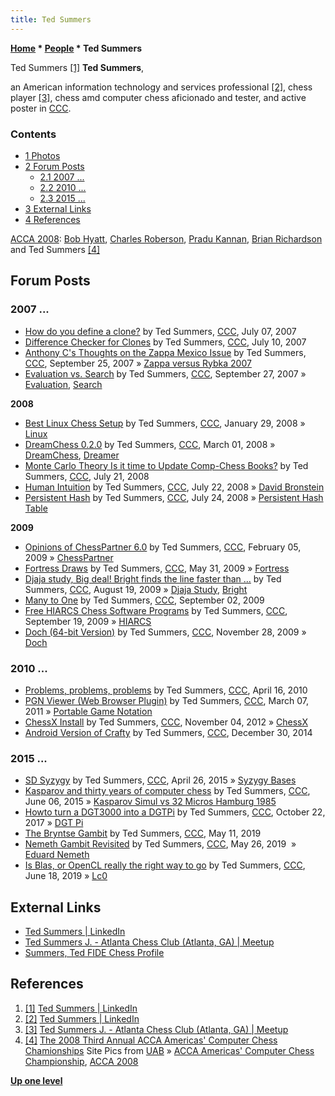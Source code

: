 ```yaml
---
title: Ted Summers
---
```

**[Home](Home "Home") \* [People](People "People") \* Ted Summers**


  




 [](https://www.linkedin.com/in/ted-summers-2739a710/) Ted Summers <a id="cite-note-1" href="#cite-ref-1">[1]</a> 
**Ted Summers**,  

an American information technology and services professional <a id="cite-note-2" href="#cite-ref-2">[2]</a>, chess player <a id="cite-note-3" href="#cite-ref-3">[3]</a>, chess amd computer chess aficionado and tester, and active poster in [CCC](CCC "CCC").



### Contents


* [1 Photos](#photos)
* [2 Forum Posts](#forum-posts)
	+ [2.1 2007 ...](#2007-...)
	+ [2.2 2010 ...](#2010-...)
	+ [2.3 2015 ...](#2015-...)
* [3 External Links](#external-links)
* [4 References](#references)






 [](http://aigames.net/ACCA/ACCAChampionships/ACCA2008Championships/SitePics.html) 
[ACCA 2008](ACCA_2008 "ACCA 2008"): [Bob Hyatt](Robert_Hyatt "Robert Hyatt"), [Charles Roberson](Charles_Roberson "Charles Roberson"), [Pradu Kannan](Pradu_Kannan "Pradu Kannan"), [Brian Richardson](Brian_Richardson "Brian Richardson") and Ted Summers <a id="cite-note-4" href="#cite-ref-4">[4]</a>



## Forum Posts


### 2007 ...


* [How do you define a clone?](http://www.talkchess.com/forum3/viewtopic.php?f=2&t=14927) by Ted Summers, [CCC](CCC "CCC"), July 07, 2007
* [Difference Checker for Clones](http://www.talkchess.com/forum3/viewtopic.php?f=2&t=14986) by Ted Summers, [CCC](CCC "CCC"), July 10, 2007
* [Anthony C's Thoughts on the Zappa Mexico Issue](http://www.talkchess.com/forum3/viewtopic.php?f=2&t=16689) by Ted Summers, [CCC](CCC "CCC"), September 25, 2007 » [Zappa versus Rybka 2007](Zappa_versus_Rybka_2007 "Zappa versus Rybka 2007")
* [Evaluation vs. Search](http://www.talkchess.com/forum3/viewtopic.php?f=2&t=16732) by Ted Summers, [CCC](CCC "CCC"), September 27, 2007 » [Evaluation](Evaluation "Evaluation"), [Search](Search "Search")


**2008**



* [Best Linux Chess Setup](http://www.talkchess.com/forum3/viewtopic.php?f=2&t=19274) by Ted Summers, [CCC](CCC "CCC"), January 29, 2008 » [Linux](Linux "Linux")
* [DreamChess 0.2.0](http://www.talkchess.com/forum/viewtopic.php?t=19942) by Ted Summers, [CCC](CCC "CCC"), March 01, 2008 » [DreamChess](DreamChess "DreamChess"), [Dreamer](Dreamer "Dreamer")
* [Monte Carlo Theory Is it time to Update Comp-Chess Books?](http://www.talkchess.com/forum3/viewtopic.php?f=2&t=22490) by Ted Summers, [CCC](CCC "CCC"), July 21, 2008
* [Human Intuition](http://www.talkchess.com/forum3/viewtopic.php?f=2&t=22509) by Ted Summers, [CCC](CCC "CCC"), July 22, 2008 » [David Bronstein](David_Bronstein "David Bronstein")
* [Persistent Hash](http://www.talkchess.com/forum/viewtopic.php?t=22546) by Ted Summers, [CCC](CCC "CCC"), July 24, 2008 » [Persistent Hash Table](Persistent_Hash_Table "Persistent Hash Table")


**2009**



* [Opinions of ChessPartner 6.0](http://www.talkchess.com/forum3/viewtopic.php?t=26401) by Ted Summers, [CCC](CCC "CCC"), February 05, 2009 » [ChessPartner](ChessPartner "ChessPartner")
* [Fortress Draws](http://www.talkchess.com/forum/viewtopic.php?t=28193) by Ted Summers, [CCC](CCC "CCC"), May 31, 2009 » [Fortress](Fortress "Fortress")
* [Djaja study, Big deal! Bright finds the line faster than ...](http://www.talkchess.com/forum3/viewtopic.php?f=2&t=29467)  by Ted Summers, [CCC](CCC "CCC"), August 19, 2009 » [Djaja Study](Hans_Secelle#DjajaStudy "Hans Secelle"), [Bright](Bright "Bright")
* [Many to One](http://www.talkchess.com/forum3/viewtopic.php?f=2&t=29623) by Ted Summers, [CCC](CCC "CCC"), September 02, 2009
* [Free HIARCS Chess Software Programs](http://www.talkchess.com/forum3/viewtopic.php?f=2&t=29812) by Ted Summers, [CCC](CCC "CCC"), September 19, 2009 » [HIARCS](HIARCS "HIARCS")
* [Doch (64-bit Version)](http://www.talkchess.com/forum3/viewtopic.php?f=2&t=30830) by Ted Summers, [CCC](CCC "CCC"), November 28, 2009 » [Doch](Doch "Doch")


### 2010 ...


* [Problems, problems, problems](http://www.talkchess.com/forum3/viewtopic.php?f=2&t=33823) by Ted Summers, [CCC](CCC "CCC"), April 16, 2010
* [PGN Viewer (Web Browser Plugin)](http://www.talkchess.com/forum3/viewtopic.php?f=2&t=38316) by Ted Summers, [CCC](CCC "CCC"), March 07, 2011 » [Portable Game Notation](Portable_Game_Notation "Portable Game Notation")
* [ChessX Install](http://www.talkchess.com/forum3/viewtopic.php?f=2&t=45848) by Ted Summers, [CCC](CCC "CCC"), November 04, 2012 » [ChessX](ChessX "ChessX")
* [Android Version of Crafty](http://www.talkchess.com/forum3/viewtopic.php?f=2&t=54795) by Ted Summers, [CCC](CCC "CCC"), December 30, 2014


### 2015 ...


* [SD Syzygy](http://www.talkchess.com/forum/viewtopic.php?t=56124) by Ted Summers, [CCC](CCC "CCC"), April 26, 2015 » [Syzygy Bases](Syzygy_Bases "Syzygy Bases")
* [Kasparov and thirty years of computer chess](http://www.talkchess.com/forum/viewtopic.php?t=56602) by Ted Summers, [CCC](CCC "CCC"), June 06, 2015 » [Kasparov Simul vs 32 Micros Hamburg 1985](Kasparov_Simul_vs_32_Micros_Hamburg_1985 "Kasparov Simul vs 32 Micros Hamburg 1985")
* [Howto turn a DGT3000 into a DGTPi](http://www.talkchess.com/forum/viewtopic.php?t=65515) by Ted Summers, [CCC](CCC "CCC"), October 22, 2017 » [DGT Pi](DGT_Pi "DGT Pi")
* [The Bryntse Gambit](http://www.talkchess.com/forum3/viewtopic.php?f=2&t=70721) by Ted Summers, [CCC](CCC "CCC"), May 11, 2019
* [Nemeth Gambit Revisited](http://www.talkchess.com/forum3/viewtopic.php?f=2&t=70835) by Ted Summers, [CCC](CCC "CCC"), May 26, 2019  » [Eduard Nemeth](index.php?title=Eduard_Nemeth&action=edit&redlink=1 "Eduard Nemeth (page does not exist)")
* [Is Blas, or OpenCL really the right way to go](http://www.talkchess.com/forum3/viewtopic.php?f=2&t=71035) by Ted Summers, [CCC](CCC "CCC"), June 18, 2019 » [Lc0](Leela_Chess_Zero#Lc0 "Leela Chess Zero")


## External Links


* [Ted Summers | LinkedIn](https://www.linkedin.com/in/ted-summers-2739a710/)
* [Ted Summers J. - Atlanta Chess Club (Atlanta, GA) | Meetup](https://www.meetup.com/AtlantaChessClub/member/128076132/)
* [Summers, Ted FIDE Chess Profile](http://ratings.fide.com/card.phtml?event=150270286)


## References


1. <a id="cite-ref-1" href="#cite-note-1">[1]</a> [Ted Summers | LinkedIn](https://www.linkedin.com/in/ted-summers-2739a710/)
2. <a id="cite-ref-2" href="#cite-note-2">[2]</a> [Ted Summers | LinkedIn](https://www.linkedin.com/in/ted-summers-2739a710/)
3. <a id="cite-ref-3" href="#cite-note-3">[3]</a> [Ted Summers J. - Atlanta Chess Club (Atlanta, GA) | Meetup](https://www.meetup.com/AtlantaChessClub/member/128076132/)
4. <a id="cite-ref-4" href="#cite-note-4">[4]</a> [The 2008 Third Annual ACCA Americas' Computer Chess Chamionships](http://aigames.net/ACCA/ACCAChampionships/ACCA2008Championships/SitePics.html) Site Pics from [UAB](University_of_Alabama_at_Birmingham "University of Alabama at Birmingham") » [ACCA Americas' Computer Chess Championship](ACCA_Americas%27_Computer_Chess_Championship "ACCA Americas' Computer Chess Championship"), [ACCA 2008](ACCA_2008 "ACCA 2008")

**[Up one level](People "People")**







 
